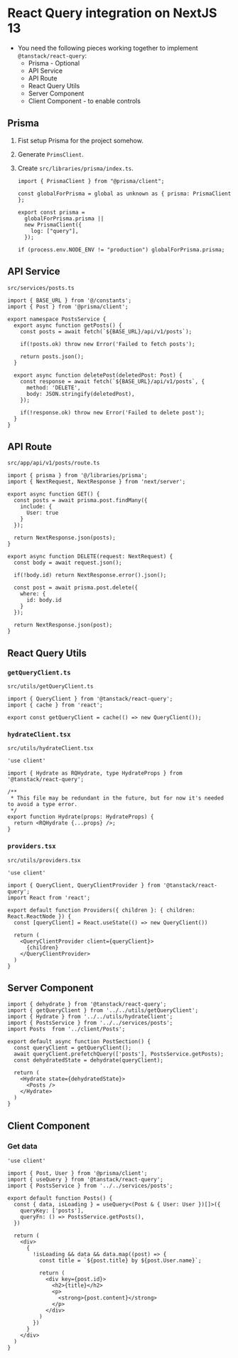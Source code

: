 # React Query integration on NextJS 13

- You need the following pieces working together to implement `@tanstack/react-query`:
    - Prisma - Optional
    - API Service
    - API Route
    - React Query Utils
    - Server Component
    - Client Component - to enable controls

## Prisma

1. Fist setup Prisma for the project somehow.
2. Generate `PrimsClient`.
3. Create `src/libraries/prisma/index.ts`.
    
    ```tsx
    import { PrismaClient } from "@prisma/client";
    
    const globalForPrisma = global as unknown as { prisma: PrismaClient };
    
    export const prisma =
      globalForPrisma.prisma ||
      new PrismaClient({
        log: ["query"],
      });
    
    if (process.env.NODE_ENV != "production") globalForPrisma.prisma;
    ```
    

## API Service

`src/services/posts.ts`

```tsx
import { BASE_URL } from '@/constants';
import { Post } from '@prisma/client';

export namespace PostsService {
  export async function getPosts() {
    const posts = await fetch(`${BASE_URL}/api/v1/posts`);

    if(!posts.ok) throw new Error('Failed to fetch posts');
    
    return posts.json();
  }

  export async function deletePost(deletedPost: Post) {
    const response = await fetch(`${BASE_URL}/api/v1/posts`, {
      method: 'DELETE',
      body: JSON.stringify(deletedPost),
    });

    if(!response.ok) throw new Error('Failed to delete post');
  }
}
```

## API Route

`src/app/api/v1/posts/route.ts`

```tsx
import { prisma } from '@/libraries/prisma';
import { NextRequest, NextResponse } from 'next/server';

export async function GET() {
  const posts = await prisma.post.findMany({
    include: {
      User: true
    }
  });

  return NextResponse.json(posts);
}

export async function DELETE(request: NextRequest) {
  const body = await request.json();

  if(!body.id) return NextResponse.error().json();
 
  const post = await prisma.post.delete({
    where: {
      id: body.id
    }
  });

  return NextResponse.json(post);
}
```

## React Query Utils

### `getQueryClient.ts`

`src/utils/getQueryClient.ts`

```tsx
import { QueryClient } from '@tanstack/react-query';
import { cache } from 'react';

export const getQueryClient = cache(() => new QueryClient());
```

### `hydrateClient.tsx`

`src/utils/hydrateClient.tsx`

```tsx
'use client'

import { Hydrate as RQHydrate, type HydrateProps } from '@tanstack/react-query';

/**
 * This file may be redundant in the future, but for now it's needed to avoid a type error.
 */
export function Hydrate(props: HydrateProps) {
  return <RQHydrate {...props} />;
}
```

### `providers.tsx`

`src/utils/providers.tsx`

```tsx
'use client'

import { QueryClient, QueryClientProvider } from '@tanstack/react-query';
import React from 'react';

export default function Providers({ children }: { children: React.ReactNode }) {
  const [queryClient] = React.useState(() => new QueryClient())

  return (
    <QueryClientProvider client={queryClient}>
      {children}
    </QueryClientProvider>
  )
}
```

## Server Component

```tsx
import { dehydrate } from '@tanstack/react-query';
import { getQueryClient } from '../../utils/getQueryClient';
import { Hydrate } from '../../utils/hydrateClient';
import { PostsService } from '../../services/posts';
import Posts  from '../client/Posts';

export default async function PostSection() {
  const queryClient = getQueryClient();
  await queryClient.prefetchQuery(['posts'], PostsService.getPosts);
  const dehydratedState = dehydrate(queryClient);
  
  return (
    <Hydrate state={dehydratedState}>
      <Posts />
    </Hydrate>
  )
}
```

## Client Component

### Get data

```tsx
'use client'

import { Post, User } from '@prisma/client';
import { useQuery } from '@tanstack/react-query';
import { PostsService } from '../../services/posts';

export default function Posts() {
  const { data, isLoading } = useQuery<(Post & { User: User })[]>({
    queryKey: ['posts'],
    queryFn: () => PostsService.getPosts(),
  })

  return (
    <div>
      {
        !isLoading && data && data.map((post) => {
          const title = `${post.title} by ${post.User.name}`;
          
          return (
            <div key={post.id}>
              <h2>{title}</h2>
              <p>
                <strong>{post.content}</strong>
              </p>
            </div>
          )
        })
      }
    </div>
  )
}
```